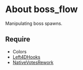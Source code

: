 # About boss_flow
 Manipulating boss spawns.

## Require
* Colors
* [Left4DHooks](https://github.com/SilvDev/Left4DHooks)
* [NativeVotesRework](https://github.com/TouchMe-Inc/l4d2_nativevotes_rework)
